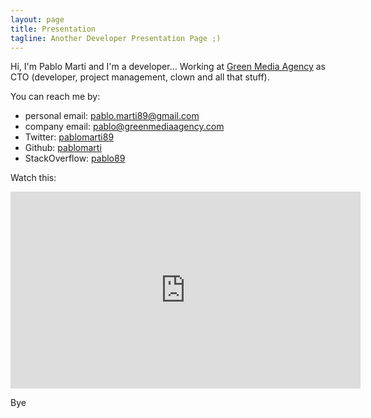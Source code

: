 ```yaml
---
layout: page
title: Presentation
tagline: Another Developer Presentation Page ;)
---
```


Hi, I'm Pablo Marti and I'm a developer... Working at <a href="http://greenmediaagency.com" target="_blank">Green
Media Agency</a> as CTO (developer, project management, clown and all that stuff).

You can reach me by:
- personal email: <a href="mailto:pablo.marti89@gmail.com">pablo.marti89@gmail.com</a>
- company email: <a href="mailto:pablo@greenmediaagency.com">pablo@greenmediaagency.com</a>
- Twitter: <a href="https://twitter.com/pablomarti89" target="_blank">pablomarti89</a>
- Github: <a href="https://github.com/pablomarti" target="_blank">pablomarti</a>
- StackOverflow: <a href="http://stackoverflow.com/users/347501/pablo89" target="_blank">pablo89</a>

Watch this:

<iframe width="560" height="315" src="http://www.youtube.com/embed/R4Rsp7l6t6E" frameborder="0" >
</iframe>

Bye